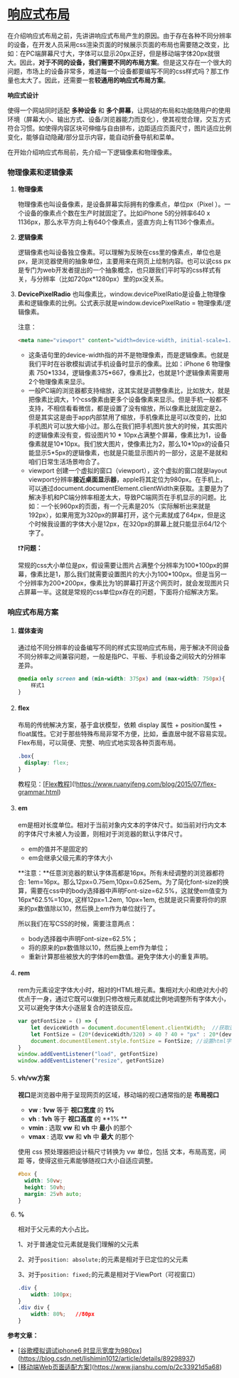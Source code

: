 # [响应式布局](https://github.com/Twlig/issuesBlog/issues/16)

在介绍响应式布局之前，先讲讲响应式布局产生的原因。由于存在各种不同分辨率的设备，在开发人员采用css渲染页面的时候展示页面的布局也需要随之改变，比如：在PC端屏幕尺寸大，字体可以显示20px正好，但是移动端字体20px就很大。因此，**对于不同的设备，我们需要不同的布局方案**。但是这又存在一个很大的问题，市场上的设备非常多，难道每一个设备都要编写不同的css样式吗？那工作量也太大了。因此，还需要一套**较通用的响应式布局方案**。

**响应式设计**

使得一个网站同时适配 **多种设备** 和 **多个屏幕**，让网站的布局和功能随用户的使用环境（屏幕大小、输出方式、设备/浏览器能力而变化），使其视觉合理，交互方式符合习惯。如使得内容区块可伸缩与自由排布，边距适应页面尺寸，图片适应比例变化，能够自动隐藏/部分显示内容，能自动折叠导航和菜单。

在开始介绍响应式布局前，先介绍一下逻辑像素和物理像素。

### 物理像素和逻辑像素

1. **物理像素**

   物理像素也叫设备像素，是设备屏幕实际拥有的像素点，单位px（Pixel ）。一个设备的像素点个数在生产时就固定了。比如iPhone 5的分辨率640  x 1136px，那么水平方向上有640个像素点，竖直方向上有1136个像素点。

2. **逻辑像素**

   逻辑像素也叫设备独立像素。可以理解为反映在css里的像素点，单位也是px，是浏览器使用的抽象单位，主要用来在网页上绘制内容。也可以说css px是专门为web开发者提出的一个抽象概念，也只跟我们平时写的css样式有关，与分辨率（比如720px*1280px）里的px没关系。

3. **DevicePixelRadio**
   也叫像素比，window.devicePixelRatio是设备上物理像素和逻辑像素的比例。公式表示就是window.devicePixelRatio = 物理像素/逻辑像素。

   注意：

   ```html
   <meta name="viewport" content="width=device-width, initial-scale=1.0, minimum-scale=1.0, maximum-scale=1.0, user-scalable=no">
   ```

   - 这条语句里的device-width指的并不是物理像素，而是逻辑像素。也就是我们平时在谷歌模拟调试手机设备时显示的像素。比如：iPhone 6 物理像素 750\*1334，逻辑像素375\*667，像素比2，也就是1个逻辑像素需要用2个物理像素来显示。
   - 一般PC端的浏览器都支持缩放，这其实就是调整像素比，比如放大，就是把像素比调大，1个css像素由更多个设备像素来显示。但是手机一般都不支持，不相信看看微信，都是设置了没有缩放，所以像素比就固定是2。但是其实这是由于app内部禁用了缩放，手机像素比是可以改变的，比如手机图片可以放大缩小过。那么在我们把手机图片放大的时候，其实图片的逻辑像素没有变，假设图片10 \* 10px占满整个屏幕，像素比为1，设备像素就是10\*10px。我们放大图片，使像素比为2，那么10\*10px的设备只能显示5\*5px的逻辑像素，也就是只能显示图片的一部分，这是不是就和咱们日常生活场景吻合了。
   - viewport 创建一个虚拟的窗口（viewport），这个虚拟的窗口就是layout viewport分辨率**接近桌面显示器**，apple将其定位为980px。在手机上，可以通过document.documentElement.clientWidth来获取。主要是为了解决手机和PC端分辨率相差太大，导致PC端网页在手机显示的问题。比如：一个长960px的页面，有一个元素是20%（实际解析出来就是192px），如果用宽为320px的屏幕打开，这个元素就成了64px，但是这个时候我设置的字体大小是12px，在320px的屏幕上就只能显示64/12个字了。

   ❗❓**问题：**

   常规的css大小单位是px，假设需要让图片占满整个分辨率为100\*100px的屏幕，像素比是1，那么我们就需要设置图片的大小为100\*100px。但是当另一个分辨率为200\*200px，像素比为1的屏幕打开这个网页时，就会发现图片只占屏幕一半。这就是常规的css单位px存在的问题，下面将介绍解决方案。

### 响应式布局方案

1. #### 媒体查询

   通过给不同分辨率的设备编写不同的样式实现响应式布局，用于解决不同设备不同分辨率之间兼容问题，一般是指PC、平板、手机设备之间较大的分辨率差异。

   ```css
   @media only screen and (min-width: 375px) and (max-width: 750px){
       样式1
   }
   ```

2. #### flex

   布局的传统解决方案，基于盒状模型，依赖 display 属性 + position属性 + float属性。它对于那些特殊布局非常不方便，比如，垂直居中就不容易实现。Flex布局，可以简便、完整、响应式地实现各种页面布局。

   ```css
   .box{
     display: flex;
   }
   ```

   教程见：[[Flex教程](https://github.com/Twlig/issuesBlog/issues/!https://www.ruanyifeng.com/blog/2015/07/flex-grammar.html)](!https://www.ruanyifeng.com/blog/2015/07/flex-grammar.html)

3. #### em

   em是相对长度单位。相对于当前对象内文本的字体尺寸。如当前对行内文本的字体尺寸未被人为设置，则相对于浏览器的默认字体尺寸。

   - em的值并不是固定的
   - em会继承父级元素的字体大小

   **注意：**任意浏览器的默认字体高都是16px。所有未经调整的浏览器都符合: 1em=16px。那么12px=0.75em,10px=0.625em。为了简化font-size的换算，需要在css中的body选择器中声明Font-size=62.5%，这就使em值变为 16px*62.5%=10px, 这样12px=1.2em, 10px=1em, 也就是说只需要将你的原来的px数值除以10，然后换上em作为单位就行了。

   所以我们在写CSS的时候，需要注意两点：

   - body选择器中声明Font-size=62.5%；
   - 将的原来的px数值除以10，然后换上em作为单位；
   - 重新计算那些被放大的字体的em数值。避免字体大小的重复声明。

4. #### rem

   rem为元素设定字体大小时，相对的HTML根元素。集相对大小和绝对大小的优点于一身，通过它既可以做到只修改根元素就成比例地调整所有字体大小，又可以避免字体大小逐层复合的连锁反应。

   ```javascript
   var getFontSize = () => {
       let deviceWidth = document.documentElement.clientWidth;  //获取逻辑像素
       let FontSize = (20*(deviceWidth/320) > 40 ? 40 + "px" : 20*(deviceWidth/320) + "px")
       document.documentElement.style.fontSize = FontSize; //设置html字体大小
   }
   window.addEventListener("load", getFontSize)
   window.addEventListener("resize", getFontSize)
   ```

5. #### vh/vw方案

   **视口**是浏览器中用于呈现网页的区域，移动端的视口通常指的是 **布局视口**

   - **vw** : **1vw** 等于 **视口宽度** 的 **1%**
   - **vh** : **1vh**  等于 **视口高度** 的 **1% **
   - **vmin** : 选取 **vw** 和 **vh** 中 **最小** 的那个
   - **vmax** : 选取 **vw** 和 **vh** 中 **最大** 的那个

   使用 css 预处理器把设计稿尺寸转换为 vw 单位，包括 文本，布局高宽，间距 等，使得这些元素能够随视口大小自适应调整。

   ```css
   #box { 
     width: 50vw; 
     height: 50vh; 
     margin: 25vh auto; 
   }
   ```

6. **%**

   相对于父元素的大小占比。

   1、对于普通定位元素就是我们理解的父元素

   2、对于`position: absolute;`的元素是相对于已定位的父元素

   3、对于`position: fixed;`的元素是相对于ViewPort（可视窗口）

   ```css
   .div {
       width: 100px;
   }
   .div div {
       width: 80%;   //80px
   }
   ```

**参考文章：**

- [[谷歌模拟调试iphone6 时显示宽度为980px](https://blog.csdn.net/lishimin1012/article/details/89298937)](https://blog.csdn.net/lishimin1012/article/details/89298937)
- [[移动端Web页面适配方案](https://www.jianshu.com/p/2c33921d5a68)](https://www.jianshu.com/p/2c33921d5a68)